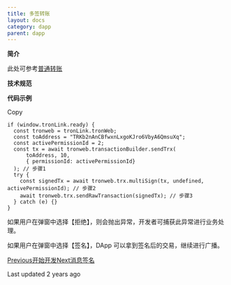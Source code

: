 ```yaml
---
title: 多签转账
layout: docs
category: dapp
parent: dapp
---
```


**简介**

此处可参考[普通转账](https://docs-zh.tronlink.org/dapp/pu-tong-zhuan-zhang)

**技术规范**

**代码示例**

Copy

    if (window.tronLink.ready) {
      const tronweb = tronLink.tronWeb;
      const toAddress = "TRKb2nAnCBfwxnLxgoKJro6VbyA6QmsuXq";
      const activePermissionId = 2;
      const tx = await tronweb.transactionBuilder.sendTrx(
          toAddress, 10, 
          { permissionId: activePermissionId}
      ); // 步骤1
      try {
        const signedTx = await tronweb.trx.multiSign(tx, undefined, activePermissionId); // 步骤2
        await tronweb.trx.sendRawTransaction(signedTx); // 步骤3
      } catch (e) {}
    }

如果用户在弹窗中选择【拒绝】，则会抛出异常，开发者可捕获此异常进行业务处理。

如果用户在弹窗中选择【签名】，DApp 可以拿到签名后的交易，继续进行广播。

[Previous开始开发](https://docs-zh.tronlink.org/dapp/kai-shi-kai-fa)[Next消息签名](https://docs-zh.tronlink.org/dapp/xiao-xi-qian-ming)

Last updated 2 years ago